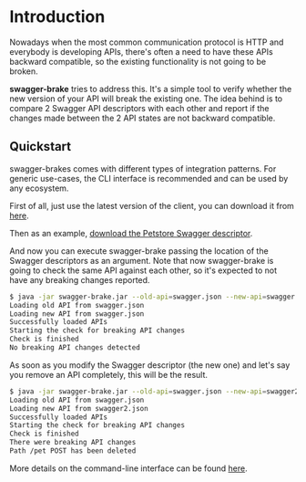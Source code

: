 # Introduction

Nowadays when the most common communication protocol is HTTP and everybody is developing APIs, 
there's often a need to have these APIs backward compatible, so the existing functionality is
not going to be broken. 

**swagger-brake** tries to address this. It's a simple tool to verify whether the new version of 
your API will break the existing one. The idea behind is to compare 2 Swagger API descriptors 
with each other and report if the changes made between the 2 API states are not backward
compatible.

## Quickstart

swagger-brakes comes with different types of integration patterns. For generic use-cases, the
CLI interface is recommended and can be used by any ecosystem.

First of all, just use the latest version of the client, you can download it from 
[here](https://github.com/redskap/swagger-brake/releases).

Then as an example, [download the Petstore Swagger descriptor](https://petstore.swagger.io/v2/swagger.json).

And now you can execute swagger-brake passing the location of the Swagger descriptors as an argument. 
Note that now swagger-brake is going to check the same API against each other, 
so it's expected to not have any breaking changes reported.

```bash
$ java -jar swagger-brake.jar --old-api=swagger.json --new-api=swagger.json
Loading old API from swagger.json
Loading new API from swagger.json
Successfully loaded APIs
Starting the check for breaking API changes
Check is finished
No breaking API changes detected
```

As soon as you modify the Swagger descriptor (the new one) and let's say you remove an API
completely, this will be the result.

```bash
$ java -jar swagger-brake.jar --old-api=swagger.json --new-api=swagger2.json
Loading old API from swagger.json
Loading new API from swagger2.json
Successfully loaded APIs
Starting the check for breaking API changes
Check is finished
There were breaking API changes
Path /pet POST has been deleted
```

More details on the command-line interface can be found [here](./cli-interface.md).
